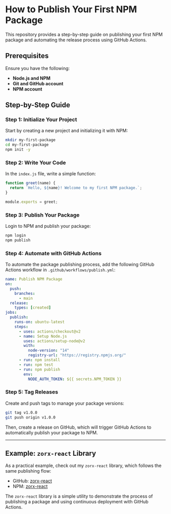 # How to Publish Your First NPM Package

This repository provides a step-by-step guide on publishing your first NPM package and automating the release process using GitHub Actions.

## Prerequisites

Ensure you have the following:

- **Node.js and NPM**
- **Git and GitHub account**
- **NPM account**

## Step-by-Step Guide

### Step 1: Initialize Your Project

Start by creating a new project and initializing it with NPM:

```bash
mkdir my-first-package
cd my-first-package
npm init -y
```

### Step 2: Write Your Code

In the `index.js` file, write a simple function:

```javascript
function greet(name) {
  return `Hello, ${name}! Welcome to my first NPM package.`;
}

module.exports = greet;
```

### Step 3: Publish Your Package

Login to NPM and publish your package:

```bash
npm login
npm publish
```

### Step 4: Automate with GitHub Actions

To automate the package publishing process, add the following GitHub Actions workflow in `.github/workflows/publish.yml`:

```yaml
name: Publish NPM Package
on:
  push:
    branches:
      - main
  release:
    types: [created]
jobs:
  publish:
    runs-on: ubuntu-latest
    steps:
      - uses: actions/checkout@v2
      - name: Setup Node.js
        uses: actions/setup-node@v2
        with:
          node-version: "14"
          registry-url: "https://registry.npmjs.org/"
      - run: npm install
      - run: npm test
      - run: npm publish
        env:
          NODE_AUTH_TOKEN: ${{ secrets.NPM_TOKEN }}
```

### Step 5: Tag Releases

Create and push tags to manage your package versions:

```bash
git tag v1.0.0
git push origin v1.0.0
```

Then, create a release on GitHub, which will trigger GitHub Actions to automatically publish your package to NPM.

---

## Example: `zorx-react` Library

As a practical example, check out my `zorx-react` library, which follows the same publishing flow:

- GitHub: [zorx-react](https://github.com/codewithwaheed/zorx)
- NPM: [zorx-react](https://www.npmjs.com/package/zrox-react)

The `zorx-react` library is a simple utility to demonstrate the process of publishing a package and using continuous deployment with GitHub Actions.
